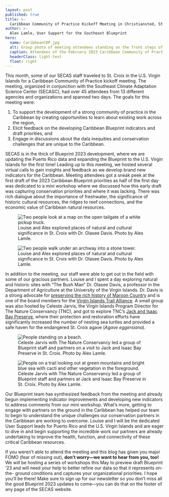 ```yaml
---
layout: post
published: true
title: >-
  Caribbean Community of Practice Kickoff Meeting in Christiansted, St. Croix
author: >-
  Alex Lamle, User Support for the Southeast Blueprint
hero:
  name: CaribbeanCOP.jpg
  alt: Group photo of meeting attendees standing on the front steps of a weathered yellow and white building.
  caption: Attendees of the February 2023 Caribbean Community of Practice meeting in Christiansted, St. Croix.
  headerClass: light-text
  float: right
---
```

This month, some of our SECAS staff traveled to St. Croix in the U.S. Virgin Islands for a Caribbean Community of Practice kickoff meeting. The meeting, organized in conjunction with the Southeast Climate Adaptation Science Center (SECASC), had over 45 attendees from 13 different agencies and organizations and spanned two days. The goals for this meeting were:

1. To support the development of a strong community of practice in the Caribbean by creating opportunities to learn about existing work across the region,
2. Elicit feedback on the developing Caribbean Blueprint indicators and draft priorities, and
3. Engage in discussions about the data inequities and conservation challenges that are unique to the Caribbean.<!--more-->

SECAS is in the thick of Blueprint 2023 development, where we are updating the Puerto Rico data and expanding the Blueprint to the U.S. Virgin Islands for the first time! Leading up to this meeting, we hosted several virtual calls to gain insights and feedback as we develop brand new indicators for the Caribbean. Meeting attendees got a sneak peek at the first draft of the 2023 Caribbean Blueprint priorities as half of the first day was dedicated to a mini workshop where we discussed how this early draft was capturing conservation priorities and where it was lacking. There was rich dialogue about the importance of freshwater, the significance of historic cultural resources, the ridges to reef connections, and the economic value of Caribbean natural resources.

<figure>
  <img src="{{site.baseurl}}/images/CaribbeanCOP2" alt="Two people look at a map on the open tailgate of a white pickup truck."/>
  <figcaption>Louise and Alex explored places of natural and cultural significance in St. Croix with Dr. Olasee Davis. Photo by Alex Lamle.</figcaption>
</figure>

<figure>
  <img src="{{site.baseurl}}/images/CaribbeanCOP3" alt="Two people walk under an archway into a stone tower."/>
  <figcaption>Louise and Alex explored places of natural and cultural significance in St. Croix with Dr. Olasee Davis. Photo by Alex Lamle.</figcaption>
</figure>

In addition to the meeting, our staff were able to get out in the field with some of our gracious partners. Louise and I spent a day exploring natural and historic sites with “The Bush Man” Dr. Olasee Davis, a professor in the Department of Agriculture at the University of the Virgin Islands. Dr. Davis is a strong advocate for [preserving the rich history of Maroon Country](https://stthomassource.com/content/2022/06/17/commentary-join-the-call-for-a-maroon-territorial-park/) and is one of the board members for the [Virgin Islands Trail Alliance](https://vitrails.org/). A small group was also hosted by Celeste Jarvis, the Virgin Islands Program Director for The Nature Conservancy (TNC), and got to explore TNC’s [Jack and Isaac Bay Preserve](https://www.nature.org/en-us/get-involved/how-to-help/places-we-protect/us-virgin-islands-jack-and-isaac-bays/), where their protection and restoration efforts have significantly increased the number of nesting sea turtles and provided a safe haven for the endangered St. Croix agave (_Agave eggersiana_).  

<figure>
  <img src="{{site.baseurl}}/images/CaribbeanCOP4" alt="People standing on a beach."/>
  <figcaption>Celeste Jarvis with The Nature Conservancy led a group of Blueprint staff and partners on a visit to Jack and Isaac Bay Preserve in St. Croix. Photo by Alex Lamle.</figcaption>
</figure>

<figure>
  <img src="{{site.baseurl}}/images/CaribbeanCOP5" alt="People on a trail looking out at green mountains and bright blue sea with cacti and other vegetation in the foreground."/>
  <figcaption>Celeste Jarvis with The Nature Conservancy led a group of Blueprint staff and partners at Jack and Isaac Bay Preserve in St. Croix. Photo by Alex Lamle.</figcaption>
</figure>

Our Blueprint team has synthesized feedback from the meeting and already begun implementing indicator improvements and developing new indicators to address comments from our mini workshop. What’s more, getting to engage with partners on the ground in the Caribbean has helped our team to begin to understand the unique challenges our conservation partners in the Caribbean are working to overcome. Louise and I will be the dedicated User Support leads for Puerto Rico and the U.S. Virgin Islands and are eager to dive in and begin supporting the incredible work our partners are already undertaking to improve the health, function, and connectivity of these critical Caribbean resources.  

If you weren’t able to attend the meeting and this blog has given you major FOMO (fear of missing out), **don’t worry—we want to hear from you, too!** We will be hosting a series of workshops this May to preview draft Blueprint ‘23 and will need your help to better refine our data so that it represents on- the- ground conditions and captures your organizational priorities. I hope you’ll be there! Make sure to sign up for our newsletter so you don’t miss all the good Blueprint 2023 updates to come—you can do that on the footer of any page of the SECAS website.
